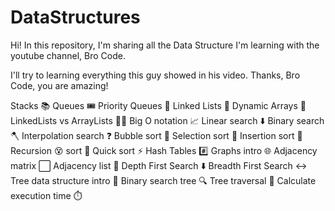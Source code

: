 # DataStructures

Hi! In this repository, I'm sharing all the Data Structure I'm learning with the youtube channel, Bro Code.

I'll try to learning everything this guy showed in his video. Thanks, Bro Code, you are amazing!

Stacks 📚
Queues 🎟️
 Priority Queues 🥇
Linked Lists 🔗
Dynamic Arrays 🌱
LinkedLists vs ArrayLists 🤼‍♂️
Big O notation 📈
Linear search ⬇️
Binary search 🪓
Interpolation search ❓
Bubble sort 🤿
Selection sort 🔦
Insertion sort 🧩
Recursion 😵
sort 🔪
 Quick sort ⚡
Hash Tables #️⃣
Graphs intro 🌐
Adjacency matrix ⬜
Adjacency list 📑
Depth First Search ⬇️
Breadth First Search ↔️
Tree data structure intro 🌳
Binary search tree 🔍
Tree traversal 🧗
Calculate execution time ⏱️
